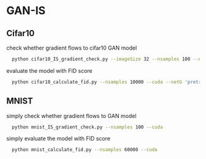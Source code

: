# GAN-IS

## Cifar10
check whether gradient flows to cifar10 GAN model
``` bash
  python cifar10_IS_gradient_check.py --imageSize 32 --nsamples 100 --netG 'pretrained/generator/path' --netD 'pretrained/discriminator/path'
```

evaluate the model with FID score
``` bash
  python cifar10_calculate_fid.py --nsamples 10000 --cuda --netG 'pretrained/generator/path'
```

## MNIST
simply check whether gradient flows to GAN model
``` bash
  python mnist_IS_gradient_check.py --nsamples 100 --cuda
```

simply evaluate the model with FID score
``` bash
  python mnist_calculate_fid.py --nsamples 60000 --cuda
```

